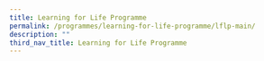 ```yaml
---
title: Learning for Life Programme
permalink: /programmes/learning-for-life-programme/lflp-main/
description: ""
third_nav_title: Learning for Life Programme
---
```

